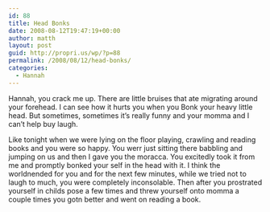 ```yaml
---
id: 88
title: Head Bonks
date: 2008-08-12T19:47:19+00:00
author: matth
layout: post
guid: http://propri.us/wp/?p=88
permalink: /2008/08/12/head-bonks/
categories:
  - Hannah
---
```

Hannah, you crack me up. There are little bruises that ate migrating around your forehead. I can see how it hurts you when you Bonk your heavy little head. But sometimes, sometimes it&#8217;s really funny and your momma and I can&#8217;t help buy laugh.

Like tonight when we were lying on the floor playing, crawling and reading books and you were so happy. You werr just sitting there babbling and jumping on us and then I gave you the moracca. You excitedly took it from me and promptly bonked your self in the head with it. I think the worldnended for you and for the next few minutes, while we tried not to laugh to much, you were completely inconsolable. Then after you prostrated yourself in childs pose a few times and threw yourself onto momma a couple times you gotn better and went on reading a book.